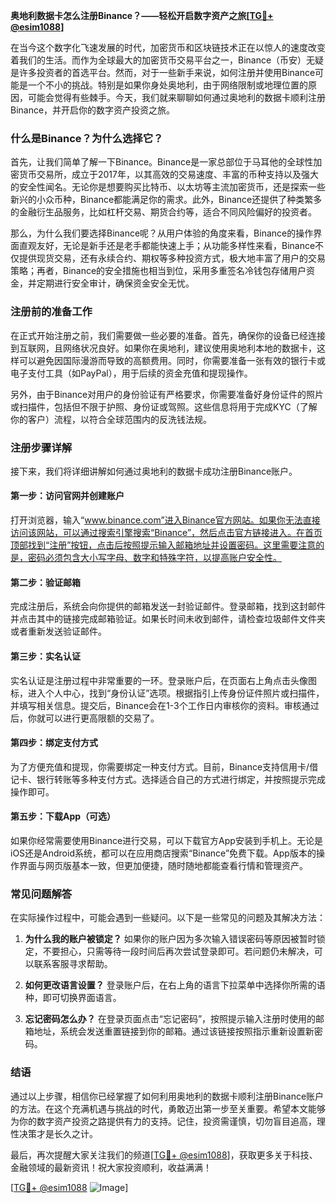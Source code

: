 **奥地利数据卡怎么注册Binance？——轻松开启数字资产之旅[[TG💪+ @esim1088](https://t.me/s/esim1088)]**

在当今这个数字化飞速发展的时代，加密货币和区块链技术正在以惊人的速度改变着我们的生活。而作为全球最大的加密货币交易平台之一，Binance（币安）无疑是许多投资者的首选平台。然而，对于一些新手来说，如何注册并使用Binance可能是一个不小的挑战。特别是如果你身处奥地利，由于网络限制或地理位置的原因，可能会觉得有些棘手。今天，我们就来聊聊如何通过奥地利的数据卡顺利注册Binance，并开启你的数字资产投资之旅。

### **什么是Binance？为什么选择它？**

首先，让我们简单了解一下Binance。Binance是一家总部位于马耳他的全球性加密货币交易所，成立于2017年，以其高效的交易速度、丰富的币种支持以及强大的安全性闻名。无论你是想要购买比特币、以太坊等主流加密货币，还是探索一些新兴的小众币种，Binance都能满足你的需求。此外，Binance还提供了种类繁多的金融衍生品服务，比如杠杆交易、期货合约等，适合不同风险偏好的投资者。

那么，为什么我们要选择Binance呢？从用户体验的角度来看，Binance的操作界面直观友好，无论是新手还是老手都能快速上手；从功能多样性来看，Binance不仅提供现货交易，还有永续合约、期权等多种投资方式，极大地丰富了用户的交易策略；再者，Binance的安全措施也相当到位，采用多重签名冷钱包存储用户资金，并定期进行安全审计，确保资金安全无忧。

### **注册前的准备工作**

在正式开始注册之前，我们需要做一些必要的准备。首先，确保你的设备已经连接到互联网，且网络状况良好。如果你在奥地利，建议使用奥地利本地的数据卡，这样可以避免因国际漫游而导致的高额费用。同时，你需要准备一张有效的银行卡或电子支付工具（如PayPal），用于后续的资金充值和提现操作。

另外，由于Binance对用户的身份验证有严格要求，你需要准备好身份证件的照片或扫描件，包括但不限于护照、身份证或驾照。这些信息将用于完成KYC（了解你的客户）流程，以符合全球范围内的反洗钱法规。

### **注册步骤详解**

接下来，我们将详细讲解如何通过奥地利的数据卡成功注册Binance账户。

#### **第一步：访问官网并创建账户**
打开浏览器，输入“www.binance.com”进入Binance官方网站。如果你无法直接访问该网站，可以通过搜索引擎搜索“Binance”，然后点击官方链接进入。在首页顶部找到“注册”按钮，点击后按照提示输入邮箱地址并设置密码。这里需要注意的是，密码必须包含大小写字母、数字和特殊字符，以提高账户安全性。

#### **第二步：验证邮箱**
完成注册后，系统会向你提供的邮箱发送一封验证邮件。登录邮箱，找到这封邮件并点击其中的链接完成邮箱验证。如果长时间未收到邮件，请检查垃圾邮件文件夹或者重新发送验证邮件。

#### **第三步：实名认证**
实名认证是注册过程中非常重要的一环。登录账户后，在页面右上角点击头像图标，进入个人中心，找到“身份认证”选项。根据指引上传身份证件照片或扫描件，并填写相关信息。提交后，Binance会在1-3个工作日内审核你的资料。审核通过后，你就可以进行更高限额的交易了。

#### **第四步：绑定支付方式**
为了方便充值和提现，你需要绑定一种支付方式。目前，Binance支持信用卡/借记卡、银行转账等多种支付方式。选择适合自己的方式进行绑定，并按照提示完成操作即可。

#### **第五步：下载App（可选）**
如果你经常需要使用Binance进行交易，可以下载官方App安装到手机上。无论是iOS还是Android系统，都可以在应用商店搜索“Binance”免费下载。App版本的操作界面与网页版基本一致，但更加便捷，随时随地都能查看行情和管理资产。

### **常见问题解答**

在实际操作过程中，可能会遇到一些疑问。以下是一些常见的问题及其解决方法：

1. **为什么我的账户被锁定？**
   如果你的账户因为多次输入错误密码等原因被暂时锁定，不要担心，只需等待一段时间后再次尝试登录即可。若问题仍未解决，可以联系客服寻求帮助。

2. **如何更改语言设置？**
   登录账户后，在右上角的语言下拉菜单中选择你所需的语种，即可切换界面语言。

3. **忘记密码怎么办？**
   在登录页面点击“忘记密码”，按照提示输入注册时使用的邮箱地址，系统会发送重置链接到你的邮箱。通过该链接按照指示重新设置新密码。

### **结语**

通过以上步骤，相信你已经掌握了如何利用奥地利的数据卡顺利注册Binance账户的方法。在这个充满机遇与挑战的时代，勇敢迈出第一步至关重要。希望本文能够为你的数字资产投资之路提供有力的支持。记住，投资需谨慎，切勿盲目追高，理性决策才是长久之计。

最后，再次提醒大家关注我们的频道[[TG💪+ @esim1088](https://t.me/s/esim1088)]，获取更多关于科技、金融领域的最新资讯！祝大家投资顺利，收益满满！

[[TG💪+ @esim1088](https://t.me/s/esim1088) ![Image](https://i.postimg.cc/4NQfJmqS/Snipaste-2025-05-13-00-14-12.png)]